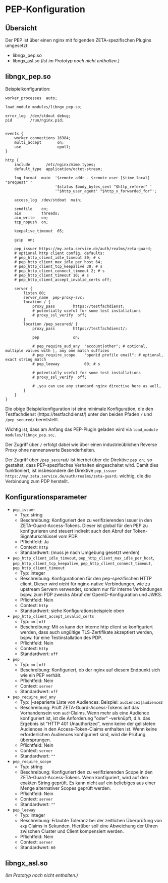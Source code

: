 # PEP-Konfiguration

## Übersicht

Der PEP ist über einen nginx mit folgenden ZETA-spezifischen Plugins umgesetzt:

* libngx_pep.so
* libngx_asl.so _(Ist im Prototyp noch nicht enthalten.)_

## libngx_pep.so

Beispielkonfiguration:

```nginx
worker_processes  auto;

load_module modules/libngx_pep.so;

error_log  /dev/stdout debug;
pid        /run/nginx.pid;


events {
    worker_connections 16384;
    multi_accept       on;
    use                epoll;
}

http {
    include       /etc/nginx/mime.types;
    default_type  application/octet-stream;

    log_format  main  '$remote_addr - $remote_user [$time_local] "$request" '
                      '$status $body_bytes_sent "$http_referer" '
                      '"$http_user_agent" "$http_x_forwarded_for"';

    access_log  /dev/stdout  main;

    sendfile    on;
    aio         threads;
    aio_write   on;
    tcp_nopush  on;

    keepalive_timeout  65;

    gzip  on;

    pep_issuer https://my.zeta.service.de/auth/realms/zeta-guard;
    # optional http client config, defaults:
    # pep_http_client_idle_timeout 30; # s
    # pep_http_client_max_idle_per_host 64;
    # pep_http_client_tcp_keepalive 30; # s
    # pep_http_client_connect_timeout 2; # s
    # pep_http_client_timeout 10; # s
    # pep_http_client_accept_invalid_certs off;

    server {
        listen 80;
        server_name  pep-proxy-svc;
        location / {
            proxy_pass        https://testfachdienst;
            # potentially useful for some test installations
            # proxy_ssl_verify  off;
        }
        location /pep_secured/ {
            proxy_pass        https://testfachdienst/;

            pep               on;

            # pep_require_aud_any  "account|other"; # optional, multiple values with |, any one match suffices
            # pep_require_scope    "openid profile email"; # optional, exact string match
            # pep_leeway           60; # s

            # potentially useful for some test installations
            # proxy_ssl_verify  off;

            # …you can use any standard nginx directive here as well…
        }
    }
}
```

Die obige Beispielkonfiguration ist eine minimale Konfiguration, die den
Testfachdienst (https://testfachdienst/) unter den beiden Pfaden `/` und
`/pep_secured/` bereitstellt.

Wichtig ist, dass am Anfang das PEP-Plugin geladen wird via
`load_module modules/libngx_pep.so;`.

Der Zugriff über `/` erfolgt dabei wie über einen industrieüblichen Reverse
Proxy ohne nennenswerte Besonderheiten.

Der Zugriff über `/pep_secured/` ist hierbei über die Direktive `pep on;` so
gestaltet, dass PEP-spezifisches Verhalten eingeschaltet wird.
Damit dies funktioniert, ist insbesondere die Direktive
`pep_issuer https://my.zeta.service.de/auth/realms/zeta-guard;` wichtig, die die
Verbindung zum PDP herstellt.

## Konfigurationsparameter

* `pep_issuer`
    * Typ: string
    * Beschreibung: Konfiguriert den zu verifizierenden Issuer in den
      ZETA-Guard-Access-Tokens.
      Dieser ist global für den PEP zu konfigurieren und steuert indirekt auch
      den Abruf der Token-Signaturschlüssel vom PDP.
    * Pflichtfeld: Ja
    * Context: `http`
    * Standardwert: (muss je nach Umgebung gesetzt werden)
* `pep_http_client_idle_timeout`, `pep_http_client_max_idle_per_host`,
  `pep_http_client_tcp_keepalive`, `pep_http_client_connect_timeout`,
  `pep_http_client_timeout`
    * Typ: integer
    * Beschreibung: Konfigurationen für den pep-spezifischen HTTP client. Dieser
      wird *nicht* für nginx-native Verbindungen, wie zu upstream Servern
      verwendet, sondern nur für interne Verbindungen bspw. zum PDP zwecks Abruf
      der
      OpenID-Konfiguration und JWKS.
    * Pflichtfeld: Nein
    * Context: `http`
    * Standardwert: siehe Konfigurationsbeispiele oben
* `pep_http_client_accept_invalid_certs`
    * Typ: `on` | `off`
    * Beschreibung: Mit `on` kann der interne http client so konfiguriert
      werden,
      dass auch ungültige TLS-Zertifikate akzeptiert werden, bspw. für eine
      Testinstallation des PDP.
    * Pflichtfeld: Nein
    * Context: `http`
    * Standardwert: `off`
* `pep`
    * Typ: `on` | `off`
    * Beschreibung: Konfiguriert, ob der nginx auf diesem Endpunkt sich wie ein
      PEP verhält.
    * Pflichtfeld: Nein
    * Context: `server`
    * Standardwert: `off`
* `pep_require_aud_any`
    * Typ: |-separierte Liste von Audiences. Beispiel: `audience1|audience2`
    * Beschreibung: Prüft ZETA-Guard-Access-Tokens auf das Vorhandensein von
      `aud`-Claims.
      Wenn mehr als eine Audience konfiguriert ist, ist die Anforderung "oder"
      -verknüpft, d.h. das Ergebnis ist "HTTP 401 Unauthorized", wenn keine der
      gelisteten Audiences in den Access-Token-Claims enthalten ist.
      Wenn keine erforderlichen Audiences konfiguriert sind, wird die Prüfung
      übersprungen.
    * Pflichtfeld: Nein
    * Context: `server`
    * Standardwert: `""`
* `pep_require_scope`
    * Typ: string
    * Beschreibung: Konfiguriert den zu verifizierenden Scope in den
      ZETA-Guard-Access-Tokens.
      Wenn konfiguriert, wird auf den exakten String geprüft.
      Es kann nicht auf ein beliebiges aus einer Menge alternativer Scopes
      geprüft werden.
    * Pflichtfeld: Nein
    * Context: `server`
    * Standardwert: `""`
* `pep_leeway`
    * Typ: integer
    * Beschreibung: Erlaubte Toleranz bei der zeitlichen Überprüfung von `exp`
      Claims in Sekunden.
      Hierüber soll eine Abweichung der Uhren zwischen Cluster und Client
      kompensiert werden.
    * Pflichtfeld: Nein
    * Context: `server`
    * Standardwert: `60`

## libngx_asl.so

_(Im Prototyp noch nicht enthalten.)_
